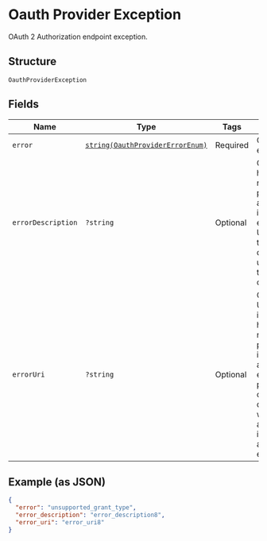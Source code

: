 
# Oauth Provider Exception

OAuth 2 Authorization endpoint exception.

## Structure

`OauthProviderException`

## Fields

| Name | Type | Tags | Description | Getter | Setter |
|  --- | --- | --- | --- | --- | --- |
| `error` | [`string(OauthProviderErrorEnum)`](../../doc/models/oauth-provider-error-enum.md) | Required | Gets or sets error code. | getError(): string | setError(string error): void |
| `errorDescription` | `?string` | Optional | Gets or sets human-readable text providing additional information on error.<br>Used to assist the client developer in understanding the error that occurred. | getErrorDescription(): ?string | setErrorDescription(?string errorDescription): void |
| `errorUri` | `?string` | Optional | Gets or sets a URI identifying a human-readable web page with information about the error, used to provide the client developer with additional information about the error. | getErrorUri(): ?string | setErrorUri(?string errorUri): void |

## Example (as JSON)

```json
{
  "error": "unsupported_grant_type",
  "error_description": "error_description8",
  "error_uri": "error_uri8"
}
```

